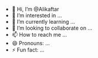 - 👋 Hi, I’m @Alikaftar
- 👀 I’m interested in ...
- 🌱 I’m currently learning ...
- 💞️ I’m looking to collaborate on ...
- 📫 How to reach me ...
- 😄 Pronouns: ...
- ⚡ Fun fact: ...

<!---
Alikaftar/Alikaftar is a ✨ special ✨ repository because its `README.md` (this file) appears on your GitHub profile.
You can click the Preview link to take a look at your changes.
--->
